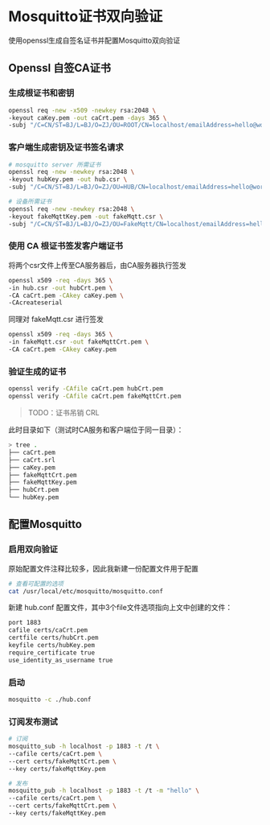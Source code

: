 # Mosquitto证书双向验证


使用openssl生成自签名证书并配置Mosquitto双向验证

<!--more-->

## Openssl 自签CA证书

### 生成根证书和密钥

```bash
openssl req -new -x509 -newkey rsa:2048 \
-keyout caKey.pem -out caCrt.pem -days 365 \
-subj "/C=CN/ST=BJ/L=BJ/O=ZJ/OU=ROOT/CN=localhost/emailAddress=hello@world.com"
```

### 客户端生成密钥及证书签名请求

```bash
# mosquitto server 所需证书
openssl req -new -newkey rsa:2048 \
-keyout hubKey.pem -out hub.csr \
-subj "/C=CN/ST=BJ/L=BJ/O=ZJ/OU=HUB/CN=localhost/emailAddress=hello@world.com"

# 设备所需证书
openssl req -new -newkey rsa:2048 \
-keyout fakeMqttKey.pem -out fakeMqtt.csr \
-subj "/C=CN/ST=BJ/L=BJ/O=ZJ/OU=FakeMqtt/CN=localhost/emailAddress=hello@world.com"
```

### 使用 CA 根证书签发客户端证书

将两个csr文件上传至CA服务器后，由CA服务器执行签发

```bash
openssl x509 -req -days 365 \
-in hub.csr -out hubCrt.pem \
-CA caCrt.pem -CAkey caKey.pem \
-CAcreateserial
```

同理对 fakeMqtt.csr 进行签发

```bash
openssl x509 -req -days 365 \
-in fakeMqtt.csr -out fakeMqttCrt.pem \
-CA caCrt.pem -CAkey caKey.pem
```

### 验证生成的证书

```bash
openssl verify -CAfile caCrt.pem hubCrt.pem
openssl verify -CAfile caCrt.pem fakeMqttCrt.pem
```

> TODO：证书吊销 CRL

此时目录如下（测试时CA服务和客户端位于同一目录）：

```bash
> tree .
├── caCrt.pem
├── caCrt.srl
├── caKey.pem
├── fakeMqttCrt.pem
├── fakeMqttKey.pem
├── hubCrt.pem
└── hubKey.pem
```



## 配置Mosquitto

### 启用双向验证

原始配置文件注释比较多，因此我新建一份配置文件用于配置

```bash
# 查看可配置的选项
cat /usr/local/etc/mosquitto/mosquitto.conf
```

新建 hub.conf 配置文件，其中3个file文件选项指向上文中创建的文件：

```bash
port 1883
cafile certs/caCrt.pem
certfile certs/hubCrt.pem
keyfile certs/hubKey.pem
require_certificate true
use_identity_as_username true
```

### 启动

```bash
mosquitto -c ./hub.conf
```

### 订阅发布测试

```bash
# 订阅
mosquitto_sub -h localhost -p 1883 -t /t \
--cafile certs/caCrt.pem \
--cert certs/fakeMqttCrt.pem \
--key certs/fakeMqttKey.pem

# 发布
mosquitto_pub -h localhost -p 1883 -t /t -m "hello" \
--cafile certs/caCrt.pem \
--cert certs/fakeMqttCrt.pem \
--key certs/fakeMqttKey.pem
```


